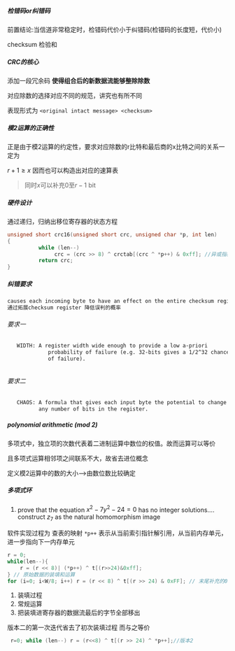 ##### 检错码or纠错码

前置结论:当信道非常稳定时，检错码代价小于纠错码(检错码的长度短，代价小)

checksum 检验和

##### CRC的核心

添加一段冗余码 **使得组合后的新数据流能够整除除数**

对应除数的选择对应不同的规范，讲究也有所不同

表现形式为  `<original intact message> <checksum> `

##### 模2运算的正确性

正是由于模2运算的约定性，要求对应除数的r比特和最后商的x比特之间的关系一定为

$r + 1 \ge x$    因而也可以构造出对应的速算表

> 同时$x$可以补充0至$r-1$ bit

##### 硬件设计

通过递归，归纳出移位寄存器的状态方程

```c
unsigned short crc16(unsigned short crc, unsigned char *p, int len)
{
          while (len--)
               crc = (crc >> 8) ^ crctab[(crc ^ *p++) & 0xff]; //异或指模2减法
          return crc;
}
```

##### 纠错要求

```txt
causes each incoming byte to have an effect on the entire checksum register.
通过拓展checksum register 降低误判的概率
```

###### 要求一

```txt
   WIDTH: A register width wide enough to provide a low a-priori
             probability of failure (e.g. 32-bits gives a 1/2^32 chance
             of failure).
```

######    

###### 要求二

```txt
   CHAOS: A formula that gives each input byte the potential to change
          any number of bits in the register.
```



##### polynomial arithmetic (mod 2)

多项式中，独立项的次数代表着二进制运算中数位的权值。故而运算可以等价

且多项式运算相邻项之间联系不大，故省去进位概念

定义模2运算中的数的大小—>由数位数比较确定

##### 多项式环

1. prove that the equation $x^2 - 7y^2-24=0$ has no integer solutions….
   construct $z_7$ as the natural homomorphism image

软件实现过程为 查表的映射  `*p++` 表示从当前索引指针解引用，从当前内存单元，进一步指向下一内存单元

```c
r = 0;
while(len--){
    r = (r << 8)| (*p++) ^ t[(r>>24)&0xff];
} // 原始数据的装填和运算
for (i=0; i<W/8; i++) r = (r << 8) ^ t[(r >> 24) & 0xFF]; // 末尾补充的0位运算
```

1. 装填过程
2. 常规运算
3. 把装填进寄存器的数据流最后的字节全部移出

版本二的第一次迭代省去了初次装填过程  而与之等价

```c
 r=0; while (len--) r = (r<<8) ^ t[(r >> 24) ^ *p++];//版本2
```

